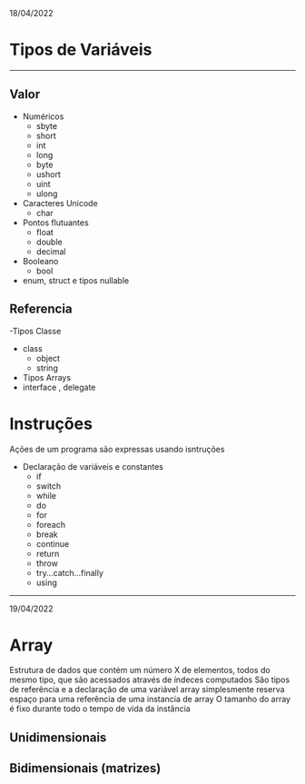 18/04/2022

# Tipos de Variáveis

---

## Valor

- Numéricos
  - sbyte
  - short
  - int
  - long
  - byte
  - ushort
  - uint
  - ulong
- Caracteres Unicode
  - char
- Pontos flutuantes
  - float
  - double
  - decimal
- Booleano
  - bool
- enum, struct e tipos nullable

## Referencia

-Tipos Classe

- class
  - object
  - string
- Tipos Arrays
- interface , delegate
  
# Instruções

Ações de um programa são expressas usando isntruções

- Declaração de variáveis e constantes
  - if
  - switch
  - while
  - do
  - for
  - foreach
  - break
  - continue
  - return
  - throw
  - try...catch...finally
  - using

---
19/04/2022

# Array

Estrutura de dados que contém um número X de elementos, todos do mesmo tipo, que são acessados através de índeces computados
São tipos de referência e a declaração de uma variável array simplesmente reserva espaço para uma referência de uma instancia de array
O tamanho do array é fixo durante todo o tempo de vida da instância

## Unidimensionais

## Bidimensionais (matrizes)

